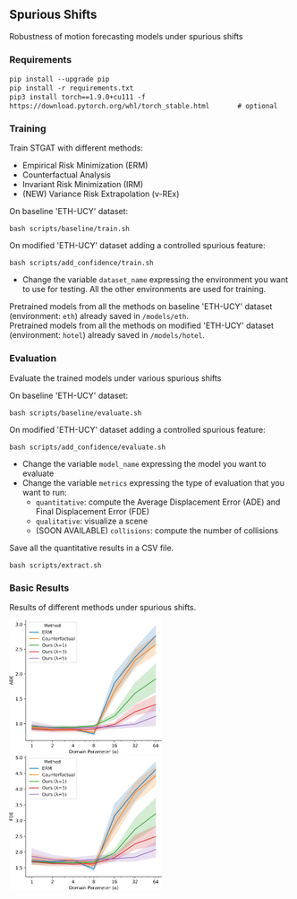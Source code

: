 ## Spurious Shifts

Robustness of motion forecasting models under spurious shifts

### Requirements

```
pip install --upgrade pip
pip install -r requirements.txt
pip3 install torch==1.9.0+cu111 -f https://download.pytorch.org/whl/torch_stable.html 		# optional
```


### Training

Train STGAT with different methods:
* Empirical Risk Minimization (ERM)
* Counterfactual Analysis
* Invariant Risk Minimization (IRM)
* (NEW) Variance Risk Extrapolation (v-REx)

On baseline 'ETH-UCY' dataset:
```
bash scripts/baseline/train.sh
```
On modified 'ETH-UCY' dataset adding a controlled spurious feature:
```
bash scripts/add_confidence/train.sh
```

- Change the variable `dataset_name` expressing the environment you want to use for testing. All the other environments are used for training. 

Pretrained models from all the methods on baseline 'ETH-UCY' dataset (environment: `eth`) already saved in `/models/eth`. \
Pretrained models from all the methods on modified 'ETH-UCY' dataset (environment: `hotel`) already saved in `/models/hotel`.



### Evaluation
Evaluate the trained models under various spurious shifts

On baseline 'ETH-UCY' dataset:
```
bash scripts/baseline/evaluate.sh
```
On modified 'ETH-UCY' dataset adding a controlled spurious feature:
```
bash scripts/add_confidence/evaluate.sh
```

- Change the variable `model_name` expressing the model you want to evaluate
- Change the variable `metrics` expressing the type of evaluation that you want to run:
    - `quantitative`: compute the Average Displacement Error (ADE) and Final Displacement Error (FDE)
    - `qualitative`: visualize a scene
    - (SOON AVAILABLE) `collisions`: compute the number of collisions


Save all the quantitative results in a CSV file.
```
bash scripts/extract.sh
```

### Basic Results

Results of different methods under spurious shifts.

<img src="images/ade.png" height="240"/> <img src="images/fde.png" height="240"/> 

